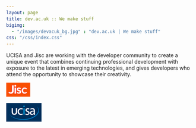 ```yaml
---
layout: page
title: dev.ac.uk :: We make stuff
bigimg:
  - "/images/devacuk_bg.jpg" : "dev.ac.uk | We make stuff"
css: "/css/index.css"
---
```

UCISA and Jisc are working with the developer community to create a unique event that combines continuing professional development with exposure to the latest in emerging technologies, and gives developers who attend the opportunity to showcase their creativity.

![Jisc](/images/jisc-logo-small.png)

![UCISA](/images/ucisa-logo-small.png)

